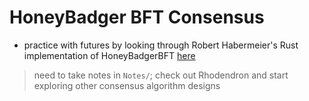 # HoneyBadger BFT Consensus

* practice with futures by looking through Robert Habermeier's Rust implementation of HoneyBadgerBFT [here](https://github.com/rphmeier/honeybadger)

> need to take notes in `Notes/`; check out Rhodendron and start exploring other consensus algorithm designs